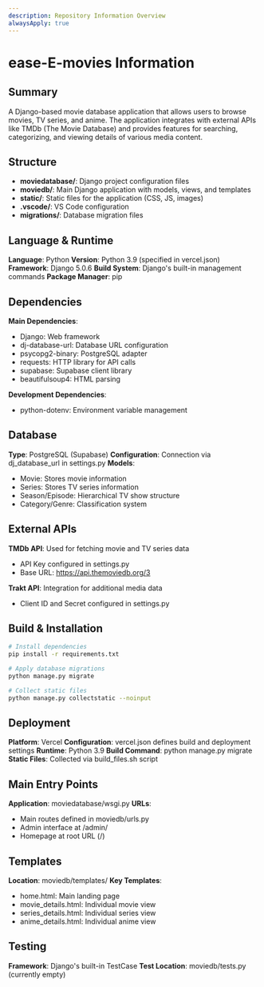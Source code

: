 ```yaml
---
description: Repository Information Overview
alwaysApply: true
---
```


# ease-E-movies Information

## Summary
A Django-based movie database application that allows users to browse movies, TV series, and anime. The application integrates with external APIs like TMDb (The Movie Database) and provides features for searching, categorizing, and viewing details of various media content.

## Structure
- **moviedatabase/**: Django project configuration files
- **moviedb/**: Main Django application with models, views, and templates
- **static/**: Static files for the application (CSS, JS, images)
- **.vscode/**: VS Code configuration
- **migrations/**: Database migration files

## Language & Runtime
**Language**: Python
**Version**: Python 3.9 (specified in vercel.json)
**Framework**: Django 5.0.6
**Build System**: Django's built-in management commands
**Package Manager**: pip

## Dependencies
**Main Dependencies**:
- Django: Web framework
- dj-database-url: Database URL configuration
- psycopg2-binary: PostgreSQL adapter
- requests: HTTP library for API calls
- supabase: Supabase client library
- beautifulsoup4: HTML parsing

**Development Dependencies**:
- python-dotenv: Environment variable management

## Database
**Type**: PostgreSQL (Supabase)
**Configuration**: Connection via dj_database_url in settings.py
**Models**:
- Movie: Stores movie information
- Series: Stores TV series information
- Season/Episode: Hierarchical TV show structure
- Category/Genre: Classification system

## External APIs
**TMDb API**: Used for fetching movie and TV series data
- API Key configured in settings.py
- Base URL: https://api.themoviedb.org/3

**Trakt API**: Integration for additional media data
- Client ID and Secret configured in settings.py

## Build & Installation
```bash
# Install dependencies
pip install -r requirements.txt

# Apply database migrations
python manage.py migrate

# Collect static files
python manage.py collectstatic --noinput
```

## Deployment
**Platform**: Vercel
**Configuration**: vercel.json defines build and deployment settings
**Runtime**: Python 3.9
**Build Command**: python manage.py migrate
**Static Files**: Collected via build_files.sh script

## Main Entry Points
**Application**: moviedatabase/wsgi.py
**URLs**: 
- Main routes defined in moviedb/urls.py
- Admin interface at /admin/
- Homepage at root URL (/)

## Templates
**Location**: moviedb/templates/
**Key Templates**:
- home.html: Main landing page
- movie_details.html: Individual movie view
- series_details.html: Individual series view
- anime_details.html: Individual anime view

## Testing
**Framework**: Django's built-in TestCase
**Test Location**: moviedb/tests.py (currently empty)